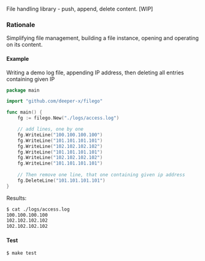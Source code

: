File handling library - push, append, delete content.
[WIP]

### Rationale 
Simplifying file management, building a file instance, opening and operating on its content.

#### Example
Writing a demo log file, appending IP address, then deleting all entries containing given IP

```go
package main

import "github.com/deeper-x/filego"

func main() {
    fg := filego.New("./logs/access.log")

    // add lines, one by one
    fg.WriteLine("100.100.100.100")
    fg.WriteLine("101.101.101.101")
    fg.WriteLine("102.102.102.102")
    fg.WriteLine("101.101.101.101")
    fg.WriteLine("102.102.102.102")
    fg.WriteLine("101.101.101.101")
	
    // Then remove one line, that one containing given ip address
    fg.DeleteLine("101.101.101.101")
}
```
Results:

```sh
$ cat ./logs/access.log 
100.100.100.100
102.102.102.102
102.102.102.102

```

#### Test
```sh
$ make test
```
